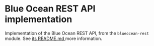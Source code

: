 # Blue Ocean REST API implementation

Implementation of the Blue Ocean REST API, from the `blueocean-rest` module. See [its README.md ](https://github.com/kshultzCB/blueocean-plugin/tree/master/blueocean-rest) more information.
